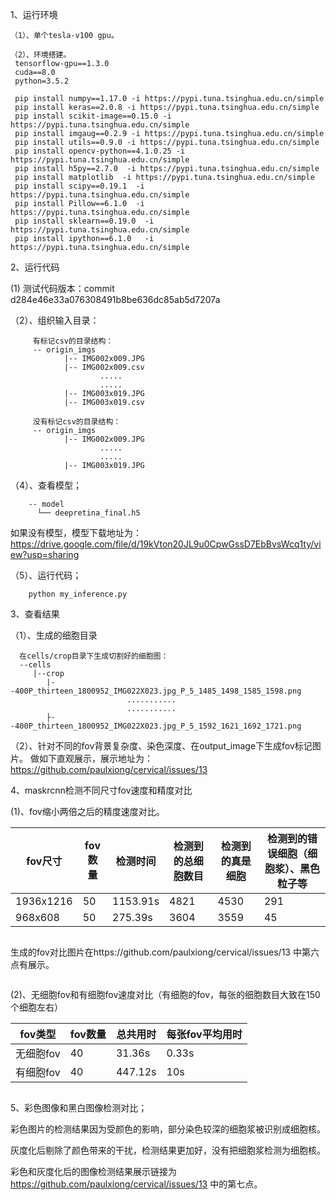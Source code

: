 
1、运行环境
```
（1）、单个tesla-v100 gpu。

（2）、环境搭建。
 tensorflow-gpu==1.3.0
 cuda==8.0
 python=3.5.2

 pip install numpy==1.17.0 -i https://pypi.tuna.tsinghua.edu.cn/simple 
 pip install keras==2.0.8 -i https://pypi.tuna.tsinghua.edu.cn/simple
 pip install scikit-image==0.15.0 -i https://pypi.tuna.tsinghua.edu.cn/simple
 pip install imgaug==0.2.9 -i https://pypi.tuna.tsinghua.edu.cn/simple
 pip install utils==0.9.0 -i https://pypi.tuna.tsinghua.edu.cn/simple
 pip install opencv-python==4.1.0.25 -i https://pypi.tuna.tsinghua.edu.cn/simple
 pip install h5py==2.7.0  -i https://pypi.tuna.tsinghua.edu.cn/simple
 pip install matplotlib  -i https://pypi.tuna.tsinghua.edu.cn/simple
 pip install scipy==0.19.1  -i https://pypi.tuna.tsinghua.edu.cn/simple
 pip install Pillow==6.1.0  -i https://pypi.tuna.tsinghua.edu.cn/simple
 pip install sklearn==0.19.0  -i https://pypi.tuna.tsinghua.edu.cn/simple
 pip install ipython==6.1.0   -i https://pypi.tuna.tsinghua.edu.cn/simple
```     

2、运行代码

 (1) 测试代码版本：commit d284e46e33a076308491b8be636dc85ab5d7207a
  

（2）、组织输入目录：
```
     有标记csv的目录结构：
     -- origin_imgs
            |-- IMG002x009.JPG
            |-- IMG002x009.csv
                    .....
                    .....
            |-- IMG003x019.JPG
            |-- IMG003x019.csv

     没有标记csv的目录结构：
     -- origin_imgs
            |-- IMG002x009.JPG
                    .....
                    .....
            |-- IMG003x019.JPG
```        
（4）、查看模型；
```
    -- model
      └── deepretina_final.h5 
```     
   如果没有模型，模型下载地址为： https://drive.google.com/file/d/19kVton20JL9u0CpwGssD7EbBvsWcq1ty/view?usp=sharing   
    
（5）、运行代码；
```
    python my_inference.py

```


3、查看结果

（1）、生成的细胞目录
```
  在cells/crop目录下生成切割好的细胞图：
  --cells
     |--crop
        |--400P_thirteen_1800952_IMG022X023.jpg_P_5_1485_1498_1585_1598.png
                          ...........
                          ...........
        ├--400P_thirteen_1800952_IMG022X023.jpg_P_5_1592_1621_1692_1721.png
```
（2）、针对不同的fov背景复杂度、染色深度、在output_image下生成fov标记图片。
       做如下直观展示，展示地址为：https://github.com/paulxiong/cervical/issues/13


4、maskrcnn检测不同尺寸fov速度和精度对比

(1)、fov缩小两倍之后的精度速度对比。

| fov尺寸   | fov数量 | 检测时间 | 检测到的总细胞数目 | 检测到的真是细胞 | 检测到的错误细胞（细胞浆）、黑色粒子等 |
|-----------|---------|----------|--------------------|------------------|----------------------------------------|
| 1936x1216 | 50      | 1153.91s | 4821               | 4530             | 291                                    |
| 968x608   | 50      | 275.39s  | 3604               | 3559             | 45                                     |
```
```
生成的fov对比图片在https://github.com/paulxiong/cervical/issues/13 中第六点有展示。
```
```
(2)、无细胞fov和有细胞fov速度对比（有细胞的fov，每张的细胞数目大致在150个细胞左右）

| fov类型   | fov数量 | 总共用时 | 每张fov平均用时 |
|-----------|---------|----------|-----------------|
| 无细胞fov | 40      | 31.36s   | 0.33s           |
| 有细胞fov | 40      | 447.12s  | 10s             |
```
```
5、彩色图像和黑白图像检测对比；

  彩色图片的检测结果因为受颜色的影响，部分染色较深的细胞浆被识别成细胞核。 
  
  灰度化后剔除了颜色带来的干扰，检测结果更加好，没有把细胞浆检测为细胞核。
  
  彩色和灰度化后的图像检测结果展示链接为 https://github.com/paulxiong/cervical/issues/13 中的第七点。
